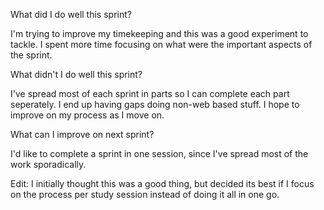 What did I do well this sprint?

I'm trying to improve my timekeeping and this was a good experiment to tackle. I spent more time focusing on what were the important aspects of the sprint.

What didn't I do well this sprint?

I've spread most of each sprint in parts so I can complete each part seperately. I end up having gaps doing non-web based stuff. I hope to improve on my process as I move on. 

What can I improve on next sprint?

I'd like to complete a sprint in one session, since I've spread most of the work sporadically.

Edit: I initially thought this was a good thing, but decided its best if I focus on the process per study session instead of doing it all in one go. 

